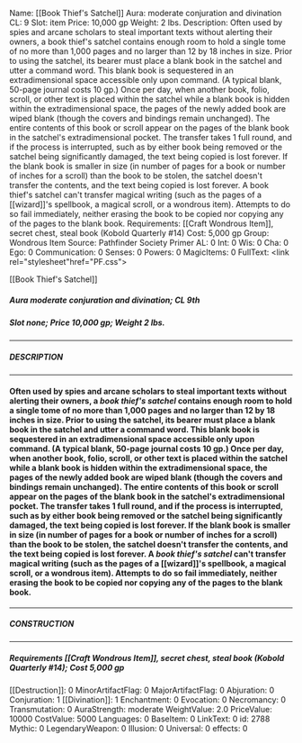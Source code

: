 Name: [[Book Thief's Satchel]]
Aura: moderate conjuration and divination
CL: 9
Slot: item
Price: 10,000 gp
Weight: 2 lbs.
Description: Often used by spies and arcane scholars to steal important texts without alerting their owners, a book thief's satchel contains enough room to hold a single tome of no more than 1,000 pages and no larger than 12 by 18 inches in size. Prior to using the satchel, its bearer must place a blank book in the satchel and utter a command word. This blank book is sequestered in an extradimensional space accessible only upon command. (A typical blank, 50-page journal costs 10 gp.) Once per day, when another book, folio, scroll, or other text is placed within the satchel while a blank book is hidden within the extradimensional space, the pages of the newly added book are wiped blank (though the covers and bindings remain unchanged). The entire contents of this book or scroll appear on the pages of the blank book in the satchel's extradimensional pocket. The transfer takes 1 full round, and if the process is interrupted, such as by either book being removed or the satchel being significantly damaged, the text being copied is lost forever. If the blank book is smaller in size (in number of pages for a book or number of inches for a scroll) than the book to be stolen, the satchel doesn't transfer the contents, and the text being copied is lost forever. A book thief's satchel can't transfer magical writing (such as the pages of a [[wizard]]'s spellbook, a magical scroll, or a wondrous item). Attempts to do so fail immediately, neither erasing the book to be copied nor copying any of the pages to the blank book.
Requirements: [[Craft Wondrous Item]], secret chest, steal book (Kobold Quarterly #14)
Cost: 5,000 gp
Group: Wondrous Item
Source: Pathfinder Society Primer
AL: 0
Int: 0
Wis: 0
Cha: 0
Ego: 0
Communication: 0
Senses: 0
Powers: 0
MagicItems: 0
FullText: <link rel="stylesheet"href="PF.css"><div class="heading"><p class="alignleft">[[Book Thief's Satchel]]</p><div style="clear: both;"></div></div><div><h5><b>Aura </b>moderate conjuration and divination; <b>CL </b>9th</h5><h5><b>Slot </b>none; <b>Price </b>10,000 gp; <b>Weight </b>2 lbs.</h5></div><hr/><div><h5><b>DESCRIPTION</b></h5></div><hr/><div><h4><p>Often used by spies and arcane scholars to steal important texts without alerting their owners, a <i>book thief's satchel</i> contains enough room to hold a single tome of no more than 1,000 pages and no larger than 12 by 18 inches in size. Prior to using the satchel, its bearer must place a blank book in the satchel and utter a command word. This blank book is sequestered in an extradimensional space accessible only upon command. (A typical blank, 50-page journal costs 10 gp.) Once per day, when another book, folio, scroll, or other text is placed within the satchel while a blank book is hidden within the extradimensional space, the pages of the newly added book are wiped blank (though the covers and bindings remain unchanged). The entire contents of this book or scroll appear on the pages of the blank book in the satchel's extradimensional pocket. The transfer takes 1 full round, and if the process is interrupted, such as by either book being removed or the satchel being significantly damaged, the text being copied is lost forever. If the blank book is smaller in size (in number of pages for a book or number of inches for a scroll) than the book to be stolen, the satchel doesn't transfer the contents, and the text being copied is lost forever. A <i>book thief's satchel</i> can't transfer magical writing (such as the pages of a [[wizard]]'s spellbook, a magical scroll, or a wondrous item). Attempts to do so fail immediately, neither erasing the book to be copied nor copying any of the pages to the blank book.</p></h4></div><hr/><div><h5><b>CONSTRUCTION</b></h5></div><hr/><div><h5><b>Requirements </b>[[Craft Wondrous Item]], <i>secret chest</i>, <i>steal book (Kobold Quarterly #14)</i>; <b>Cost </b>5,000 gp</h5></div>
[[Destruction]]: 0
MinorArtifactFlag: 0
MajorArtifactFlag: 0
Abjuration: 0
Conjuration: 1
[[Divination]]: 1
Enchantment: 0
Evocation: 0
Necromancy: 0
Transmutation: 0
AuraStrength: moderate
WeightValue: 2.0
PriceValue: 10000
CostValue: 5000
Languages: 0
BaseItem: 0
LinkText: 0
id: 2788
Mythic: 0
LegendaryWeapon: 0
Illusion: 0
Universal: 0
effects: 0
